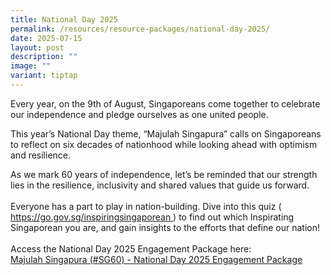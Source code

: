 ```yaml
---
title: National Day 2025
permalink: /resources/resource-packages/national-day-2025/
date: 2025-07-15
layout: post
description: ""
image: ""
variant: tiptap
---
```

<p>Every year, on the 9th of August, Singaporeans come together to celebrate
our independence and pledge ourselves as one united people.</p>
<p>This year’s National Day theme, “Majulah Singapura” calls on Singaporeans
to reflect on six decades of nationhood while looking ahead with optimism
and resilience.</p>
<p>As we mark 60 years of independence, let’s be reminded that our strength
lies in the resilience, inclusivity and shared values that guide us forward.
<br>
<br>Everyone has a part to play in nation-building. Dive into this quiz (
<a href="https://sgp01.safelinks.protection.outlook.com/?url=https%3A%2F%2Fgo.gov.sg%2Finspiringsingaporean&amp;amp;data=05%7C02%7CToh_Lay_Tin_Gladys%40defence.gov.sg%7C7498e06474ca4c7e5f0408ddc38e0f92%7C17558ced9068439cbdf1fe9f9e07f45e%7C0%7C0%7C638881737084313687%7CUnknown%7CTWFpbGZsb3d8eyJFbXB0eU1hcGkiOnRydWUsIlYiOiIwLjAuMDAwMCIsIlAiOiJXaW4zMiIsIkFOIjoiTWFpbCIsIldUIjoyfQ%3D%3D%7C0%7C%7C%7C&amp;amp;sdata=XnrzN76EDzjqCRpgqf%2BX1koor310BtbxYz5fWKQo9SE%3D&amp;amp;reserved=0" rel="noopener noreferrer nofollow" target="_blank"><u>https://go.gov.sg/inspiringsingaporean</u>
</a>) to find out which Inspirating Singaporean you are, and gain insights
to the efforts that define our nation!
<br>
<br>Access the National Day 2025 Engagement Package here:
<br><a href="/files/packages/2025/National_Day_Engagement_Package_2025__Final_Compressed_.pdf" rel="noopener nofollow" target="_blank">Majulah Singapura (#SG60) - National Day 2025 Engagement Package</a>
<br>
<br>
</p>